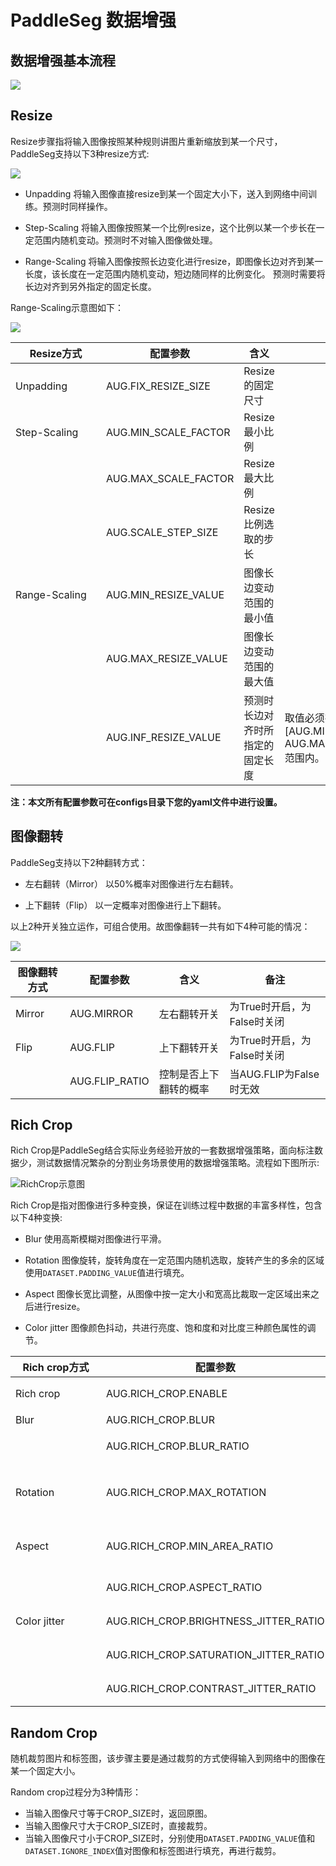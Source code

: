 # PaddleSeg 数据增强


## 数据增强基本流程

![](../images/data_aug_flow.png)

## Resize  

Resize步骤指将输入图像按照某种规则讲图片重新缩放到某一个尺寸，PaddleSeg支持以下3种resize方式:

![](../images/aug_method.png)

- Unpadding
将输入图像直接resize到某一个固定大小下，送入到网络中间训练。预测时同样操作。

- Step-Scaling
将输入图像按照某一个比例resize，这个比例以某一个步长在一定范围内随机变动。预测时不对输入图像做处理。

- Range-Scaling
将输入图像按照长边变化进行resize，即图像长边对齐到某一长度，该长度在一定范围内随机变动，短边随同样的比例变化。
预测时需要将长边对齐到另外指定的固定长度。

Range-Scaling示意图如下：

![](../images/rangescale.png)

|Resize方式|配置参数|含义|备注|
|-|-|-|-|
|Unpadding|AUG.FIX_RESIZE_SIZE|Resize的固定尺寸|
|Step-Scaling|AUG.MIN_SCALE_FACTOR|Resize最小比例|
||AUG.MAX_SCALE_FACTOR|Resize最大比例|
||AUG.SCALE_STEP_SIZE|Resize比例选取的步长|
|Range-Scaling|AUG.MIN_RESIZE_VALUE|图像长边变动范围的最小值|
||AUG.MAX_RESIZE_VALUE|图像长边变动范围的最大值|
|&nbsp;&nbsp;&nbsp;&nbsp;&nbsp;&nbsp;&nbsp;&nbsp;&nbsp;&nbsp;&nbsp;&nbsp;&nbsp;&nbsp;&nbsp;&nbsp;&nbsp;&nbsp;&nbsp;&nbsp;&nbsp;&nbsp;&nbsp;&nbsp;&nbsp;&nbsp;&nbsp;&nbsp;&nbsp;&nbsp;|AUG.INF_RESIZE_VALUE|预测时长边对齐时所指定的固定长度|取值必须在<br>[AUG.MIN_RESIZE_VALUE,<br> AUG.MAX_RESIZE_VALUE]<br>范围内。|

**注：本文所有配置参数可在configs目录下您的yaml文件中进行设置。**

## 图像翻转

PaddleSeg支持以下2种翻转方式：

- 左右翻转（Mirror）
以50%概率对图像进行左右翻转。

- 上下翻转（Flip）
以一定概率对图像进行上下翻转。

以上2种开关独立运作，可组合使用。故图像翻转一共有如下4种可能的情况：

![](../images/data_aug_flip_mirror.png)

|图像翻转方式|配置参数|含义|备注|
|-|-|-|-|
|Mirror|AUG.MIRROR|左右翻转开关|为True时开启，为False时关闭|
|Flip|AUG.FLIP|上下翻转开关|为True时开启，为False时关闭|
||AUG.FLIP_RATIO|控制是否上下翻转的概率|当AUG.FLIP为False时无效|


## Rich Crop  

Rich Crop是PaddleSeg结合实际业务经验开放的一套数据增强策略，面向标注数据少，测试数据情况繁杂的分割业务场景使用的数据增强策略。流程如下图所示:

![RichCrop示意图](../images/data_aug_example.png)

Rich Crop是指对图像进行多种变换，保证在训练过程中数据的丰富多样性，包含以下4种变换:

- Blur
使用高斯模糊对图像进行平滑。

- Rotation
图像旋转，旋转角度在一定范围内随机选取，旋转产生的多余的区域使用`DATASET.PADDING_VALUE`值进行填充。

- Aspect
图像长宽比调整，从图像中按一定大小和宽高比裁取一定区域出来之后进行resize。

- Color jitter
图像颜色抖动，共进行亮度、饱和度和对比度三种颜色属性的调节。

|Rich crop方式|配置参数|含义|备注|
|-|-|-|-|
|Rich crop|AUG.RICH_CROP.ENABLE|Rich crop总开关|为True时开启，为False时关闭所有变换|
|Blur|AUG.RICH_CROP.BLUR|图像模糊开关|为True时开启，为False时关闭|
||AUG.RICH_CROP.BLUR_RATIO|控制进行模糊的概率|当AUG.RICH_CROP.BLUR为False时无效|
|Rotation|AUG.RICH_CROP.MAX_ROTATION|图像正向旋转的最大角度|取值0~90°，实际旋转角度在\[-AUG.RICH_CROP.MAX_ROTATION, AUG.RICH_CROP.MAX_ROTATION]范围内随机选取|
|Aspect|AUG.RICH_CROP.MIN_AREA_RATIO|裁取图像与原始图像面积比最小值|取值0~1，取值越小则变化范围越大，若为0则不进行调节|
||AUG.RICH_CROP.ASPECT_RATIO|裁取图像宽高比范围|取值非负，越小则变化范围越大，若为0则不进行调节|
|Color jitter|AUG.RICH_CROP.BRIGHTNESS_JITTER_RATIO|亮度调节因子|取值0~1，取值越大则变化范围越大，若为0则不进行调节|
||AUG.RICH_CROP.SATURATION_JITTER_RATIO|饱和度调节因子|取值0~1，取值越大则变化范围越大，若为0则不进行调节|
|&nbsp;&nbsp;&nbsp;&nbsp;&nbsp;&nbsp;&nbsp;&nbsp;&nbsp;&nbsp;&nbsp;&nbsp;&nbsp;&nbsp;&nbsp;&nbsp;&nbsp;&nbsp;&nbsp;&nbsp;&nbsp;&nbsp;&nbsp;&nbsp;&nbsp;&nbsp;&nbsp;&nbsp;&nbsp;&nbsp;|AUG.RICH_CROP.CONTRAST_JITTER_RATIO|对比度调节因子&nbsp;&nbsp;&nbsp;&nbsp;&nbsp;&nbsp;&nbsp;&nbsp;&nbsp;&nbsp;&nbsp;&nbsp;&nbsp;&nbsp;&nbsp;&nbsp;&nbsp;&nbsp;&nbsp;&nbsp;&nbsp;|取值0~1，取值越大则变化范围越大，若为0则不进行调节|


## Random Crop  

随机裁剪图片和标签图，该步骤主要是通过裁剪的方式使得输入到网络中的图像在某一个固定大小。

Random crop过程分为3种情形：
- 当输入图像尺寸等于CROP_SIZE时，返回原图。
- 当输入图像尺寸大于CROP_SIZE时，直接裁剪。
- 当输入图像尺寸小于CROP_SIZE时，分别使用`DATASET.PADDING_VALUE`值和`DATASET.IGNORE_INDEX`值对图像和标签图进行填充，再进行裁剪。

